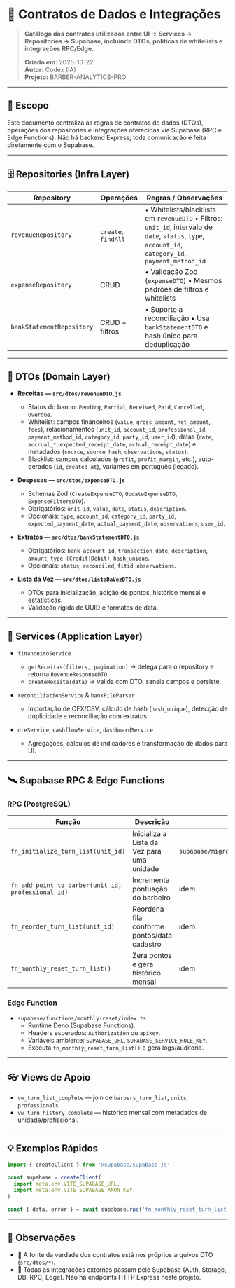 # 🔗 Contratos de Dados e Integrações

> **Catálogo dos contratos utilizados entre UI → Services → Repositories → Supabase, incluindo DTOs, políticas de whitelists e integrações RPC/Edge.**
>
> **Criado em:** 2025-10-22  
> **Autor:** Codex (IA)  
> **Projeto:** BARBER-ANALYTICS-PRO

---

## 🎯 Escopo

Este documento centraliza as regras de contratos de dados (DTOs), operações dos repositories e integrações oferecidas via Supabase (RPC e Edge Functions). Não há backend Express; toda comunicação é feita diretamente com o Supabase.

---

## 🗄️ Repositories (Infra Layer)

| Repository | Operações | Regras / Observações |
|------------|-----------|----------------------|
| `revenueRepository` | `create`, `findAll` | • Whitelists/blacklists em `revenueDTO`  • Filtros: `unit_id`, intervalo de `date`, `status`, `type`, `account_id`, `category_id`, `payment_method_id` |
| `expenseRepository` | CRUD | • Validação Zod (`expenseDTO`)  • Mesmos padrões de filtros e whitelists |
| `bankStatementRepository` | CRUD + filtros | • Suporte a reconciliação  • Usa `bankStatementDTO` e hash único para deduplicação |

---

## 🧠 DTOs (Domain Layer)

- **Receitas — `src/dtos/revenueDTO.js`**  
  - Status do banco: `Pending`, `Partial`, `Received`, `Paid`, `Cancelled`, `Overdue`.  
  - Whitelist: campos financeiros (`value`, `gross_amount`, `net_amount`, `fees`), relacionamentos (`unit_id`, `account_id`, `professional_id`, `payment_method_id`, `category_id`, `party_id`, `user_id`), datas (`date`, `accrual_*`, `expected_receipt_date`, `actual_receipt_date`) e metadados (`source`, `source_hash`, `observations`, `status`).  
  - Blacklist: campos calculados (`profit`, `profit_margin`, etc.), auto-gerados (`id`, `created_at`), variantes em português (legado).

- **Despesas — `src/dtos/expenseDTO.js`**  
  - Schemas Zod (`CreateExpenseDTO`, `UpdateExpenseDTO`, `ExpenseFiltersDTO`).  
  - Obrigatórios: `unit_id`, `value`, `date`, `status`, `description`.  
  - Opcionais: `type`, `account_id`, `category_id`, `party_id`, `expected_payment_date`, `actual_payment_date`, `observations`, `user_id`.

- **Extratos — `src/dtos/bankStatementDTO.js`**  
  - Obrigatórios: `bank_account_id`, `transaction_date`, `description`, `amount`, `type (Credit|Debit)`, `hash_unique`.  
  - Opcionais: `status`, `reconciled`, `fitid`, `observations`.

- **Lista da Vez — `src/dtos/listaDaVezDTO.js`**  
  - DTOs para inicialização, adição de pontos, histórico mensal e estatísticas.  
  - Validação rígida de UUID e formatos de data.

---

## 🤖 Services (Application Layer)

- `financeiroService`
  - `getReceitas(filters, pagination)` → delega para o repository e retorna `RevenueResponseDTO`.
  - `createReceita(data)` → valida com DTO, saneia campos e persiste.

- `reconciliationService` & `bankFileParser`
  - Importação de OFX/CSV, cálculo de hash (`hash_unique`), detecção de duplicidade e reconciliação com extratos.

- `dreService`, `cashflowService`, `dashboardService`
  - Agregações, cálculos de indicadores e transformação de dados para UI.

---

## 🛰️ Supabase RPC & Edge Functions

### RPC (PostgreSQL)

| Função | Descrição | Local |
|--------|-----------|-------|
| `fn_initialize_turn_list(unit_id)` | Inicializa a Lista da Vez para uma unidade | `supabase/migrations/create_lista_da_vez_tables.sql` |
| `fn_add_point_to_barber(unit_id, professional_id)` | Incrementa pontuação do barbeiro | idem |
| `fn_reorder_turn_list(unit_id)` | Reordena fila conforme pontos/data cadastro | idem |
| `fn_monthly_reset_turn_list()` | Zera pontos e gera histórico mensal | idem |

### Edge Function

- `supabase/functions/monthly-reset/index.ts`
  - Runtime Deno (Supabase Functions).  
  - Headers esperados: `Authorization` ou `apikey`.  
  - Variáveis ambiente: `SUPABASE_URL`, `SUPABASE_SERVICE_ROLE_KEY`.  
  - Executa `fn_monthly_reset_turn_list()` e gera logs/auditoria.

---

## 👓 Views de Apoio

- `vw_turn_list_complete` — join de `barbers_turn_list`, `units`, `professionals`.
- `vw_turn_history_complete` — histórico mensal com metadados de unidade/profissional.

---

## 💡 Exemplos Rápidos

```js
import { createClient } from '@supabase/supabase-js'

const supabase = createClient(
  import.meta.env.VITE_SUPABASE_URL,
  import.meta.env.VITE_SUPABASE_ANON_KEY
)

const { data, error } = await supabase.rpc('fn_monthly_reset_turn_list')
```

---

## 📌 Observações

- 📁 A fonte da verdade dos contratos está nos próprios arquivos DTO (`src/dtos/*`).
- 🔌 Todas as integrações externas passam pelo Supabase (Auth, Storage, DB, RPC, Edge). Não há endpoints HTTP Express neste projeto.

